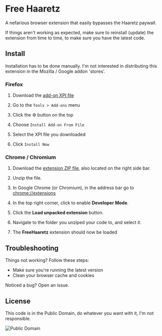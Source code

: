 # Free Haaretz

A nefarious browser extension that easily bypasses the Haaretz paywall.

If things aren't working as expected, make sure to reinstall (update) the extension from time to time, to make sure you have the latest code.

## Install

Installation has to be done manually. I'm not interested in distributing this extension in the Mozilla / Google addon 'stores'.

### Firefox

 1. Download the [add-on XPI file](https://github.com/yuvadm/free-haaretz/raw/master/dist/free-haaretz.xpi)

 2. Go to the `Tools > Add-ons` menu

 3. Click the ⚙ button on the top

 4. Choose `Install Add-on From File`

 5. Select the XPI file you downloaded

 6. Click `Install Now`

### Chrome / Chromium

 1. Download the [extension ZIP file](https://github.com/yuvadm/free-haaretz/raw/master/dist/free-haaretz.zip), also located on the right side bar.

 2. Unzip the file.

 3. In Google Chrome (or Chromium), in the address bar go to [chrome://extensions](chrome://extensions)

 4. In the top right corner, click to enable **Developer Mode**.

 5. Click the **Load unpacked extension** button.

 6. Navigate to the folder you unziped your code to, and select it.

 7. The **FreeHaaretz** extension should now be loaded

## Troubleshooting

Things not working? Follow these steps:

 - Make sure you're running the latest version
 - Clean your browser cache and cookies

Noticed a bug? Open an issue.

## License

This code is in the Public Domain, do whatever you want with it, I'm not responsible.

![Public Domain](https://i.creativecommons.org/p/mark/1.0/88x31.png)
